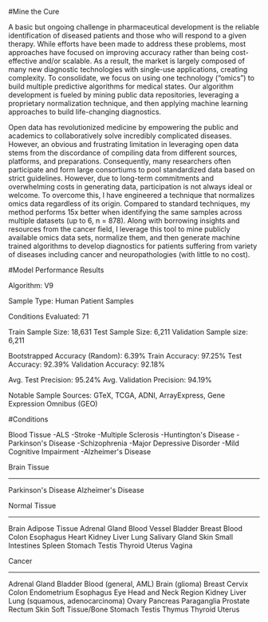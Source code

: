 #Mine the Cure

A basic but ongoing challenge in pharmaceutical development is the reliable identification of diseased patients and those who will respond to a given therapy. While efforts have been made to address these problems, most approaches have focused on improving accuracy rather than being cost-effective and/or scalable. As a result, the market is largely composed of many new diagnostic technologies with single-use applications, creating complexity. To consolidate, we focus on using one technology (“omics”) to build multiple predictive algorithms for medical states. Our algorithm development is fueled by mining public data repositories, leveraging a proprietary normalization technique, and then applying machine learning approaches to build life-changing diagnostics.  

Open data has revolutionized medicine by empowering the public and academics to collaboratively solve incredibly complicated diseases. However, an obvious and frustrating limitation in leveraging open data stems from the discordance of compiling data from different sources, platforms, and preparations. Consequently, many researchers often participate and form large consortiums to pool standardized data based on strict guidelines. However, due to long-term commitments and overwhelming costs in generating data, participation is not always ideal or welcome. To overcome this, I have engineered a technique that normalizes omics data regardless of its origin. Compared to standard techniques, my method performs 15x better when identifying the same samples across multiple datasets (up to 6, n = 878). Along with borrowing insights and resources from the cancer field, I leverage this tool to mine publicly available omics data sets, normalize them, and then generate machine trained algorithms to develop diagnostics for patients suffering from variety of diseases including cancer and neuropathologies (with little to no cost).


#Model Performance Results


Algorithm: V9

Sample Type: Human Patient Samples

Conditions Evaluated: 71

Train Sample Size: 18,631
Test Sample Size: 6,211
Validation Sample size: 6,211

Bootstrapped Accuracy (Random): 6.39%
Train Accuracy: 97.25%
Test Accuracy: 92.39%
Validation Accuracy: 92.18%

Avg. Test Precision: 95.24%
Avg. Validation Precision: 94.19%

Notable Sample Sources: GTeX, TCGA, ADNI, ArrayExpress, Gene Expression Omnibus (GEO)

#Conditions

Blood Tissue
-ALS
-Stroke
-Multiple Sclerosis
-Huntington's Disease
-Parkinson's Disease
-Schizophrenia
-Major Depressive Disorder
-Mild Cognitive Impairment
-Alzheimer's Disease

Brain Tissue
*************
Parkinson's Disease
Alzheimer's Disease

Normal Tissue
**************
Brain
Adipose Tissue
Adrenal Gland
Blood Vessel
Bladder
Breast
Blood
Colon
Esophagus
Heart
Kidney
Liver
Lung
Salivary Gland
Skin
Small Intestines
Spleen
Stomach
Testis
Thyroid
Uterus
Vagina

Cancer
**************
Adrenal Gland
Bladder
Blood (general, AML)
Brain (glioma)
Breast
Cervix
Colon
Endometrium
Esophagus
Eye
Head and Neck Region
Kidney
Liver
Lung (squamous, adenocarcinoma)
Ovary
Pancreas
Paraganglia
Prostate
Rectum
Skin
Soft Tissue/Bone
Stomach
Testis
Thymus
Thyroid
Uterus
